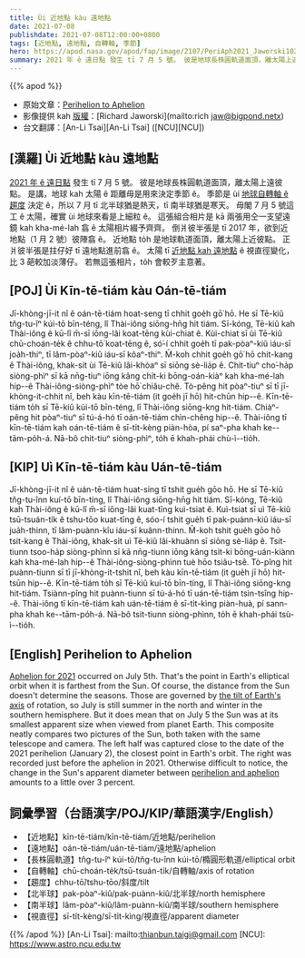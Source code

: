 ```yaml
---
title: Ùi 近地點 kàu 遠地點
date: 2021-07-08
publishdate: 2021-07-08T12:00:00+0800
tags: [近地點, 遠地點, 自轉軸, 季節]
hero: https://apod.nasa.gov/apod/fap/image/2107/PeriAph2021_Jaworski1024.jpg
summary: 2021 年 ê 遠日點 發生 tī 7 月 5 號。 彼是地球長株圓軌道面頂，離太陽上遠彼點。
---
```


{{% apod %}}

- 原始文章：[Perihelion to Aphelion](https://apod.nasa.gov/apod/ap210708.html)
- 影像提供 kah [版權][copyright]：[Richard Jaworski](mailto:rich jaw@bigpond.netx)
- 台文翻譯：[An-Li Tsai][An-Li Tsai] ([NCU][NCU])

## [漢羅] Ùi 近地點 kàu 遠地點
[2021 年 ê 遠日點][Aphelion for 2021] 發生 tī 7 月 5 號。
彼是地球長株圓軌道面頂，離太陽上遠彼點。
是講，地球 kah 太陽 ê 距離毋是用來決定季節 ê。
季節是 ùi [地球自轉軸 ê 趨度][the tilt of Earth's axis] 決定 ê，所以 7 月 tī 北半球猶是熱天，tī 南半球猶是寒天。
毋閣 7 月 5 號這工 ê 太陽，確實 ùi 地球來看是上細粒 ê。
這張組合相片是 kā 兩張用仝一支望遠鏡 kah kha-mé-lah 翕 ê 太陽相片綴予齊齊。
倒爿彼半張是 tī 2017 年，欲到近地點（1 月 2 號）彼陣翕 ê。
近地點 to̍h 是地球軌道面頂，離太陽上近彼點。
正爿彼半張是拄仔好 tī 遠地點進前翕 ê。
太陽 tī [近地點 kah 遠地點][perihelion and aphelion] ê 視直徑變化，比 3 葩較加淡薄仔。
若無這張相片，to̍h 會較歹主意著。




## [POJ] Ùi Kīn-tē-tiám kàu Oán-tē-tiám
Jī-khòng-jī-it nî ê oán-tē-tiám hoat-seng tī chhit goe̍h gō͘ hō.
He sī Tē-kiû tn̂g-tu-îⁿ kúi-tō bīn-téng, lî Thài-iông siōng-hn̄g hit tiám.
Sī-kóng, Tē-kiû kah Thài-iông ê kū-lî m̄-sī iōng-lâi koat-tēng kùi-chiat ê.
Kùi-chiat sī ùi Tē-kiû chū-choán-te̍k ê chhu-tō͘ koat-tēng ê, só͘-í chhit goe̍h tī pak-pòaⁿ-kiû iáu-sī joa̍h-thiⁿ, tī lâm-pòaⁿ-kiû iáu-sī kôaⁿ-thiⁿ.
M̄-koh chhit goe̍h gō͘ hō chit-kang ê Thài-iông, khak-si̍t ùi Tē-kiû lâi-khòaⁿ sī siōng sè-lia̍p ê.
Chit-tiuⁿ cho͘-ha̍p siòng-phìⁿ sī kā nn̄g-tiuⁿ iōng kâng chi̍t-ki bōng-oán-kiàⁿ kah kha-mé-lah hip--ê Thài-iông-siòng-phìⁿ tòe hō͘ chiâu-chê.
Tò-pêng hit pòaⁿ-tiuⁿ sī tī jī-khòng-it-chhit nî, beh kàu kīn-tē-tiám (it goe̍h jī hō) hit-chūn hip--ê.
Kīn-tē-tiám to̍h sī Tē-kiû kúi-tō bīn-téng, lî Thài-iông siōng-kng hit-tiám.
Chiàⁿ-pêng hit pòaⁿ-tiuⁿ sī tú-á-hó tī oán-tē-tiám chìn-chêng hip--ê.
Thài-iông tī kīn-tē-tiám kah oán-tē-tiám ê sī-ti̍t-kèng piàn-hòa, pí saⁿ-pha khah ke--tām-po̍h-á.
Nā-bô chit-tiuⁿ siòng-phìⁿ, to̍h ē khah-phái chù-ì--tio̍h.



## [KIP] Uì Kīn-tē-tiám kàu Uán-tē-tiám
Jī-khòng-jī-it nî ê uán-tē-tiám huat-sing tī tshit gue̍h gōo hō.
He sī Tē-kiû tn̂g-tu-înn kuí-tō bīn-tíng, lî Thài-iông siōng-hn̄g hit tiám.
Sī-kóng, Tē-kiû kah Thài-iông ê kū-lî m̄-sī iōng-lâi kuat-tīng kuì-tsiat ê.
Kuì-tsiat sī uì Tē-kiû tsū-tsuán-ti̍k ê tshu-tōo kuat-tīng ê, sóo-í tshit gue̍h tī pak-puànn-kiû iáu-sī jua̍h-thinn, tī lâm-puànn-kîu iáu-sī kuânn-thinn.
M̄-koh tshit gue̍h gōo hō tsit-kang ê Thài-iông, khak-si̍t uì Tē-kiû lâi-khuànn sī siōng sè-lia̍p ê.
Tsit-tiunn tsoo-ha̍p siòng-phìnn sī kā nn̄g-tiunn iōng kâng tsi̍t-ki bōng-uán-kiànn kah kha-mé-lah hip--ê Thài-iông-siòng-phìnn tuè hōo tsiâu-tsê.
Tò-pîng hit puànn-tiunn sī tī jī-khòng-it-tshit nî, beh kàu kīn-tē-tiám (it gue̍h jī hō) hit-tsūn hip--ê.
Kīn-tē-tiám to̍h sī Tē-kiû kuí-tō bīn-tíng, lî Thài-iông siōng-kng hit-tiám.
Tsiànn-pîng hit puànn-tiunn sī tú-á-hó tī uán-tē-tiám tsìn-tsîng hip--ê.
Thài-iông tī kīn-tē-tiám kah uán-tē-tiám ê sī-ti̍t-kìng piàn-huà, pí sann-pha khah ke--tām-po̍h-á.
Nā-bô tsit-tiunn siòng-phìnn, to̍h ē khah-phái tsù-ì--tio̍h.



## [English] Perihelion to Aphelion
[Aphelion for 2021][Aphelion for 2021] occurred on July 5th.
That's the point in Earth's elliptical orbit when it is farthest from the Sun.
Of course, the distance from the Sun doesn't determine the seasons.
Those are governed by [the tilt of Earth's axis][the tilt of Earth's axis] of rotation, so July is still summer in the north and winter in the southern hemisphere.
But it does mean that on July 5 the Sun was at its smallest apparent size when viewed from planet Earth.
This composite neatly compares two pictures of the Sun, both taken with the same telescope and camera.
The left half was captured close to the date of the 2021 perihelion (January 2), the closest point in Earth's orbit.
The right was recorded just before the aphelion in 2021.
Otherwise difficult to notice, the change in the Sun's apparent diameter between [perihelion and aphelion][perihelion and aphelion] amounts to a little over 3 percent.




## 詞彙學習（台語漢字/POJ/KIP/華語漢字/English）

- 【近地點】kīn-tē-tiám/kīn-tē-tiám/近地點/perihelion
- 【遠地點】oán-tē-tiám/uán-tē-tiám/遠地點/aphelion
- 【長株圓軌道】tn̂g-tu-îⁿ kúi-tō/tn̂g-tu-înn kúi-tō/橢圓形軌道/elliptical orbit
- 【自轉軸】chū-choán-te̍k/tsū-tsuán-ti̍k/自轉軸/axis of rotation
- 【趨度】chhu-tō͘/tshu-tōo/斜度/tilt
- 【北半球】pak-pòaⁿ-kiû/pak-puànn-kiû/北半球/north hemisphere
- 【南半球】lâm-pòaⁿ-kiû/lâm-puànn-kiû/南半球/southern hemisphere
- 【視直徑】sī-ti̍t-kèng/sī-ti̍t-kìng/視直徑/apparent diameter




{{% /apod %}}
[An-Li Tsai]: mailto:thianbun.taigi@gmail.com
[NCU]: https://www.astro.ncu.edu.tw

[copyright]: https://apod.nasa.gov/apod/fap/lib/about_apod.html#srapply


[Aphelion for 2021]:https://earthsky.org/astronomy-essentials/earth-farthest-from-the-sun-for-year-in-early-july/
[the tilt of Earth's axis]:https://solarsystem.nasa.gov/planets/earth/in-depth/#orbit_and_rotation_otp
[perihelion and aphelion]:http://astropixels.com/ephemeris/perap2001.html
